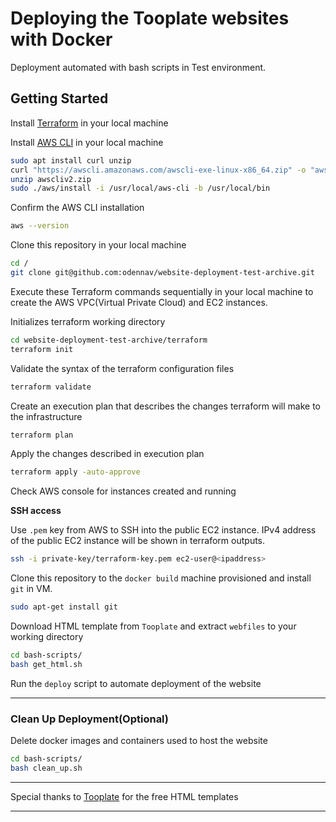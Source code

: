 # Deploying the Tooplate websites with Docker

Deployment automated with bash scripts in Test environment.


## Getting Started


Install [Terraform](https://developer.hashicorp.com/terraform/install) in your local machine

Install [AWS CLI](https://docs.aws.amazon.com/cli/latest/userguide/getting-started-install.html) in your local machine

```bash
sudo apt install curl unzip
curl "https://awscli.amazonaws.com/awscli-exe-linux-x86_64.zip" -o "awscliv2.zip"
unzip awscliv2.zip
sudo ./aws/install -i /usr/local/aws-cli -b /usr/local/bin
```

Confirm the AWS CLI installation
```bash
aws --version
```

Clone this repository in your local machine
```bash
cd /
git clone git@github.com:odennav/website-deployment-test-archive.git
```

Execute these Terraform commands sequentially in your local machine to create the AWS VPC(Virtual Private Cloud) and EC2 instances.

Initializes terraform working directory
```bash
cd website-deployment-test-archive/terraform
terraform init
```

Validate the syntax of the terraform configuration files
```bash
terraform validate
```

Create an execution plan that describes the changes terraform will make to the infrastructure
```bash
terraform plan
```

Apply the changes described in execution plan
```bash
terraform apply -auto-approve
```

Check AWS console for instances created and running

**SSH access**

Use `.pem` key from AWS to SSH into the public EC2 instance. IPv4 address of the public EC2 instance will be shown in terraform outputs.
```bash
ssh -i private-key/terraform-key.pem ec2-user@<ipaddress>
```
   
Clone this repository to the `docker build` machine provisioned and install `git` in VM.

```bash
sudo apt-get install git
```

Download HTML template from `Tooplate` and extract `webfiles` to your working directory
```bash
cd bash-scripts/
bash get_html.sh
```
Run the `deploy` script to automate deployment of the website 

-----

### Clean Up Deployment(Optional)

Delete docker images and containers used to host the website

```bash
cd bash-scripts/
bash clean_up.sh 
```
-----

Special thanks to [Tooplate](https://https://www.tooplate.com/) for the free HTML templates

-----

